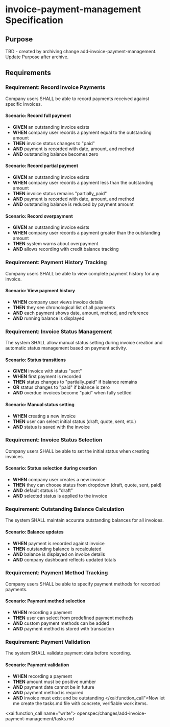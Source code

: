 # invoice-payment-management Specification

## Purpose

TBD - created by archiving change add-invoice-payment-management. Update Purpose after archive.

## Requirements

### Requirement: Record Invoice Payments

Company users SHALL be able to record payments received against specific invoices.

#### Scenario: Record full payment

- **GIVEN** an outstanding invoice exists
- **WHEN** company user records a payment equal to the outstanding amount
- **THEN** invoice status changes to "paid"
- **AND** payment is recorded with date, amount, and method
- **AND** outstanding balance becomes zero

#### Scenario: Record partial payment

- **GIVEN** an outstanding invoice exists
- **WHEN** company user records a payment less than the outstanding amount
- **THEN** invoice status remains "partially_paid"
- **AND** payment is recorded with date, amount, and method
- **AND** outstanding balance is reduced by payment amount

#### Scenario: Record overpayment

- **GIVEN** an outstanding invoice exists
- **WHEN** company user records a payment greater than the outstanding amount
- **THEN** system warns about overpayment
- **AND** allows recording with credit balance tracking

### Requirement: Payment History Tracking

Company users SHALL be able to view complete payment history for any invoice.

#### Scenario: View payment history

- **WHEN** company user views invoice details
- **THEN** they see chronological list of all payments
- **AND** each payment shows date, amount, method, and reference
- **AND** running balance is displayed

### Requirement: Invoice Status Management

The system SHALL allow manual status setting during invoice creation and automatic status management based on payment activity.

#### Scenario: Status transitions

- **GIVEN** invoice with status "sent"
- **WHEN** first payment is recorded
- **THEN** status changes to "partially_paid" if balance remains
- **OR** status changes to "paid" if balance is zero
- **AND** overdue invoices become "paid" when fully settled

#### Scenario: Manual status setting

- **WHEN** creating a new invoice
- **THEN** user can select initial status (draft, quote, sent, etc.)
- **AND** status is saved with the invoice

### Requirement: Invoice Status Selection

Company users SHALL be able to set the initial status when creating invoices.

#### Scenario: Status selection during creation

- **WHEN** company user creates a new invoice
- **THEN** they can choose status from dropdown (draft, quote, sent, paid)
- **AND** default status is "draft"
- **AND** selected status is applied to the invoice

### Requirement: Outstanding Balance Calculation

The system SHALL maintain accurate outstanding balances for all invoices.

#### Scenario: Balance updates

- **WHEN** payment is recorded against invoice
- **THEN** outstanding balance is recalculated
- **AND** balance is displayed on invoice details
- **AND** company dashboard reflects updated totals

### Requirement: Payment Method Tracking

Company users SHALL be able to specify payment methods for recorded payments.

#### Scenario: Payment method selection

- **WHEN** recording a payment
- **THEN** user can select from predefined payment methods
- **AND** custom payment methods can be added
- **AND** payment method is stored with transaction

### Requirement: Payment Validation

The system SHALL validate payment data before recording.

#### Scenario: Payment validation

- **WHEN** recording a payment
- **THEN** amount must be positive number
- **AND** payment date cannot be in future
- **AND** payment method is required
- **AND** invoice must exist and be outstanding</content>
  </xai:function_call">Now let me create the tasks.md file with concrete, verifiable work items.

<xai:function_call name="write">
<parameter name="filePath">openspec/changes/add-invoice-payment-management/tasks.md
